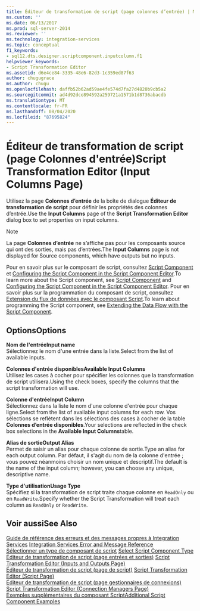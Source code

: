 ```yaml
---
title: Éditeur de transformation de script (page colonnes d’entrée) | Microsoft Docs
ms.custom: ''
ms.date: 06/13/2017
ms.prod: sql-server-2014
ms.reviewer: ''
ms.technology: integration-services
ms.topic: conceptual
f1_keywords:
- sql12.dts.designer.scriptcomponent.inputcolumn.f1
helpviewer_keywords:
- Script Transformation Editor
ms.assetid: d6e4ce84-3335-48e6-82d3-1c359ed87f63
author: chugugrace
ms.author: chugu
ms.openlocfilehash: daffb52b62ad59ae4fe574d7fa27d4820b9cb5a2
ms.sourcegitcommit: ad4d92dce894592a259721a1571b1d8736abacdb
ms.translationtype: MT
ms.contentlocale: fr-FR
ms.lasthandoff: 08/04/2020
ms.locfileid: "87695824"
---
```

# <a name="script-transformation-editor-input-columns-page"></a><span data-ttu-id="2211a-102">Éditeur de transformation de script (page Colonnes d'entrée)</span><span class="sxs-lookup"><span data-stu-id="2211a-102">Script Transformation Editor (Input Columns Page)</span></span>
  <span data-ttu-id="2211a-103">Utilisez la page **Colonnes d’entrée** de la boîte de dialogue **Éditeur de transformation de script** pour définir les propriétés des colonnes d’entrée.</span><span class="sxs-lookup"><span data-stu-id="2211a-103">Use the **Input Columns** page of the **Script Transformation Editor** dialog box to set properties on input columns.</span></span>  
  
> [!NOTE]  
>  <span data-ttu-id="2211a-104">La page **Colonnes d’entrée** ne s’affiche pas pour les composants source qui ont des sorties, mais pas d’entrées.</span><span class="sxs-lookup"><span data-stu-id="2211a-104">The **Input Columns** page is not displayed for Source components, which have outputs but no inputs.</span></span>  
  
 <span data-ttu-id="2211a-105">Pour en savoir plus sur le composant de script, consultez [Script Component](data-flow/transformations/script-component.md) et [Configuring the Script Component in the Script Component Editor](extending-packages-scripting/data-flow-script-component/configuring-the-script-component-in-the-script-component-editor.md).</span><span class="sxs-lookup"><span data-stu-id="2211a-105">To learn more about the Script component, see [Script Component](data-flow/transformations/script-component.md) and [Configuring the Script Component in the Script Component Editor](extending-packages-scripting/data-flow-script-component/configuring-the-script-component-in-the-script-component-editor.md).</span></span> <span data-ttu-id="2211a-106">Pour en savoir plus sur la programmation du composant de script, consultez [Extension du flux de données avec le composant Script](extending-packages-scripting/data-flow-script-component/extending-the-data-flow-with-the-script-component.md).</span><span class="sxs-lookup"><span data-stu-id="2211a-106">To learn about programming the Script component, see [Extending the Data Flow with the Script Component](extending-packages-scripting/data-flow-script-component/extending-the-data-flow-with-the-script-component.md).</span></span>  
  
## <a name="options"></a><span data-ttu-id="2211a-107">Options</span><span class="sxs-lookup"><span data-stu-id="2211a-107">Options</span></span>  
 <span data-ttu-id="2211a-108">**Nom de l'entrée**</span><span class="sxs-lookup"><span data-stu-id="2211a-108">**Input name**</span></span>  
 <span data-ttu-id="2211a-109">Sélectionnez le nom d'une entrée dans la liste.</span><span class="sxs-lookup"><span data-stu-id="2211a-109">Select from the list of available inputs.</span></span>  
  
 <span data-ttu-id="2211a-110">**Colonnes d'entrée disponibles**</span><span class="sxs-lookup"><span data-stu-id="2211a-110">**Available Input Columns**</span></span>  
 <span data-ttu-id="2211a-111">Utilisez les cases à cocher pour spécifier les colonnes que la transformation de script utilisera.</span><span class="sxs-lookup"><span data-stu-id="2211a-111">Using the check boxes, specify the columns that the script transformation will use.</span></span>  
  
 <span data-ttu-id="2211a-112">**Colonne d'entrée**</span><span class="sxs-lookup"><span data-stu-id="2211a-112">**Input Column**</span></span>  
 <span data-ttu-id="2211a-113">Sélectionnez dans la liste le nom d'une colonne d'entrée pour chaque ligne.</span><span class="sxs-lookup"><span data-stu-id="2211a-113">Select from the list of available input columns for each row.</span></span> <span data-ttu-id="2211a-114">Vos sélections se reflètent dans les sélections des cases à cocher de la table **Colonnes d’entrée disponibles**.</span><span class="sxs-lookup"><span data-stu-id="2211a-114">Your selections are reflected in the check box selections in the **Available Input Columns**table.</span></span>  
  
 <span data-ttu-id="2211a-115">**Alias de sortie**</span><span class="sxs-lookup"><span data-stu-id="2211a-115">**Output Alias**</span></span>  
 <span data-ttu-id="2211a-116">Permet de saisir un alias pour chaque colonne de sortie.</span><span class="sxs-lookup"><span data-stu-id="2211a-116">Type an alias for each output column.</span></span> <span data-ttu-id="2211a-117">Par défaut, il s'agit du nom de la colonne d'entrée ; vous pouvez néanmoins choisir un nom unique et descriptif.</span><span class="sxs-lookup"><span data-stu-id="2211a-117">The default is the name of the input column; however, you can choose any unique, descriptive name.</span></span>  
  
 <span data-ttu-id="2211a-118">**Type d'utilisation**</span><span class="sxs-lookup"><span data-stu-id="2211a-118">**Usage Type**</span></span>  
 <span data-ttu-id="2211a-119">Spécifiez si la transformation de script traite chaque colonne en `ReadOnly` ou en `ReadWrite`.</span><span class="sxs-lookup"><span data-stu-id="2211a-119">Specify whether the Script Transformation will treat each column as `ReadOnly` or `ReadWrite`.</span></span>  
  
## <a name="see-also"></a><span data-ttu-id="2211a-120">Voir aussi</span><span class="sxs-lookup"><span data-stu-id="2211a-120">See Also</span></span>  
 <span data-ttu-id="2211a-121">[Guide de référence des erreurs et des messages propres à Integration Services](../../2014/integration-services/integration-services-error-and-message-reference.md) </span><span class="sxs-lookup"><span data-stu-id="2211a-121">[Integration Services Error and Message Reference](../../2014/integration-services/integration-services-error-and-message-reference.md) </span></span>  
 <span data-ttu-id="2211a-122">[Sélectionner un type de composant de script](../../2014/integration-services/select-script-component-type.md) </span><span class="sxs-lookup"><span data-stu-id="2211a-122">[Select Script Component Type](../../2014/integration-services/select-script-component-type.md) </span></span>  
 <span data-ttu-id="2211a-123">[Éditeur de transformation de script &#40;page entrées et sorties&#41;](../../2014/integration-services/script-transformation-editor-inputs-and-outputs-page.md) </span><span class="sxs-lookup"><span data-stu-id="2211a-123">[Script Transformation Editor &#40;Inputs and Outputs Page&#41;](../../2014/integration-services/script-transformation-editor-inputs-and-outputs-page.md) </span></span>  
 <span data-ttu-id="2211a-124">[Éditeur de transformation de script &#40;page de script&#41;](../../2014/integration-services/script-transformation-editor-script-page.md) </span><span class="sxs-lookup"><span data-stu-id="2211a-124">[Script Transformation Editor &#40;Script Page&#41;](../../2014/integration-services/script-transformation-editor-script-page.md) </span></span>  
 <span data-ttu-id="2211a-125">[Éditeur de transformation de script &#40;page gestionnaires de connexions&#41;](../../2014/integration-services/script-transformation-editor-connection-managers-page.md) </span><span class="sxs-lookup"><span data-stu-id="2211a-125">[Script Transformation Editor &#40;Connection Managers Page&#41;](../../2014/integration-services/script-transformation-editor-connection-managers-page.md) </span></span>  
 [<span data-ttu-id="2211a-126">Exemples supplémentaires du composant Script</span><span class="sxs-lookup"><span data-stu-id="2211a-126">Additional Script Component Examples</span></span>](extending-packages-scripting-data-flow-script-component-examples/additional-script-component-examples.md)  
  
  
